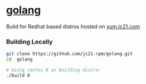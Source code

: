 # [golang](https://golang.org)

Build for Redhat based distros hosted on [yum.jc21.com](https://yum.jc21.com)

### Building Locally

```bash
git clone https://github.com/jc21-rpm/golang.git
cd  golang

# Using centos 8 as building distro:
./build 8
```

